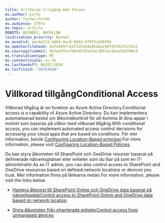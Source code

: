 ```yaml
---
title: Villkorad tillgång med Intune
ms.author: kirks
author: Techwriter40
ms.audience: ITPro
ms.topic: article
ROBOTS: NOINDEX, NOFOLLOW
localization_priority: Normal
ms.assetid: aecba7c5-e86d-4ec8-9d44-679f5a3d659d
ms.openlocfilehash: dafe4897c5ef23531de9ba0a29bf297421527d12
ms.sourcegitcommit: 4b7e478ce700c0b781efec3857ac4dce5bdf00c6
ms.translationtype: MT
ms.contentlocale: sv-SE
ms.lasthandoff: 06/07/2019
ms.locfileid: "34753938"
---
```

# <a name="conditional-access"></a><span data-ttu-id="a7198-102">Villkorad tillgång</span><span class="sxs-lookup"><span data-stu-id="a7198-102">Conditional Access</span></span>

<span data-ttu-id="a7198-103">Villkorad tillgång är en funktion av Azure Active Directory.</span><span class="sxs-lookup"><span data-stu-id="a7198-103">Conditional access is a capability of Azure Active Directory.</span></span> <span data-ttu-id="a7198-104">Du kan implementera automatiserad beslut om åtkomstkontroll för att komma åt dina appar i molnet som baseras på villkor med villkorad tillgång.</span><span class="sxs-lookup"><span data-stu-id="a7198-104">With conditional access, you can implement automated access control decisions for accessing your cloud apps that are based on conditions.</span></span> <span data-ttu-id="a7198-105">För mer information, besök [Configuring Location-Based principer](https://docs.microsoft.com/azure/active-directory/conditional-access/overview).</span><span class="sxs-lookup"><span data-stu-id="a7198-105">For more information, please visit [Configuring Location-Based Policies](https://docs.microsoft.com/azure/active-directory/conditional-access/overview).</span></span>

<span data-ttu-id="a7198-106">Du kan styra åtkomsten till SharePoint och OneDrive resurser baserat på definierade nätverksplatser eller enheter som du litar på som en IT-administratör.</span><span class="sxs-lookup"><span data-stu-id="a7198-106">As an IT admin, you can also control access to SharePoint and OneDrive resources based on defined network locations or devices you trust.</span></span> <span data-ttu-id="a7198-107">Mer information finns på länkarna nedan.</span><span class="sxs-lookup"><span data-stu-id="a7198-107">For more information, please visit the links below.</span></span>

- [<span data-ttu-id="a7198-108">Hantera åtkomst till SharePoint Online och OneDrive data baserat på nätverksplats</span><span class="sxs-lookup"><span data-stu-id="a7198-108">Control access to SharePoint Online and OneDrive data based on network location</span></span>](https://docs.microsoft.com/sharepoint/control-access-based-on-network-location)

- [<span data-ttu-id="a7198-109">Styra åtkomsten från ohanterade enheter</span><span class="sxs-lookup"><span data-stu-id="a7198-109">Control access from unmanaged devices</span></span>](https://docs.microsoft.com/sharepoint/control-access-from-unmanaged-devices)

